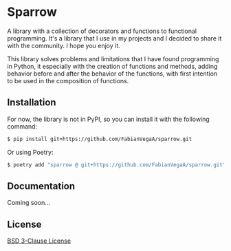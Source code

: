 # Sparrow

A library with a collection of decorators and functions to functional programming. It's a library that I use in my projects and I decided to share it with the community. I hope you enjoy it.

This library solves problems and limitations that I have found programming in Python, it especially with the creation of functions and methods, adding behavior before and after the behavior of the functions, with first intention to be used in the composition of functions.

## Installation

For now, the library is not in PyPI, so you can install it with the following command:

```bash
$ pip install git+https://github.com/FabianVegaA/sparrow.git
```

Or using Poetry:

```bash
$ poetry add "sparrow @ git+https://github.com/FabianVegaA/sparrow.git"
```

## Documentation

Coming soon...

## License

[BSD 3-Clause License](LICENSE)
